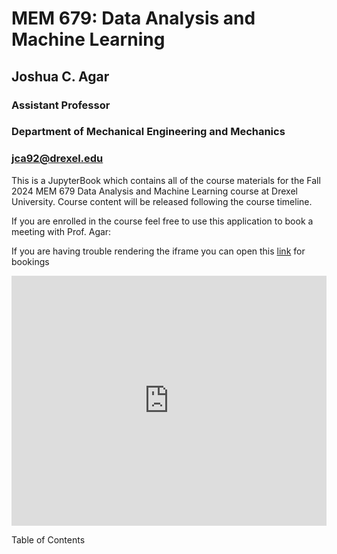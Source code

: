 # MEM 679: Data Analysis and Machine Learning
## Joshua C. Agar
### Assistant Professor
### Department of Mechanical Engineering and Mechanics
### [jca92@drexel.edu](mailto:jca92@drexel.edu)

This is a JupyterBook which contains all of the course materials for the Fall 2024 MEM 679 Data Analysis and Machine Learning course at Drexel University. Course content will be released following the course timeline.

If you are enrolled in the course feel free to use this application to book a meeting with Prof. Agar:

If you are having trouble rendering the iframe you can open this [link](https://outlook.office365.com/owa/calendar/MEM679@drexel0.onmicrosoft.com/bookings/) for bookings

<iframe src='https://outlook.office365.com/owa/calendar/MEM679@drexel0.onmicrosoft.com/bookings/' width='100%' height="400px" scrolling='yes' style='border:0'></iframe>

Table of Contents

```{tableofcontents}
```